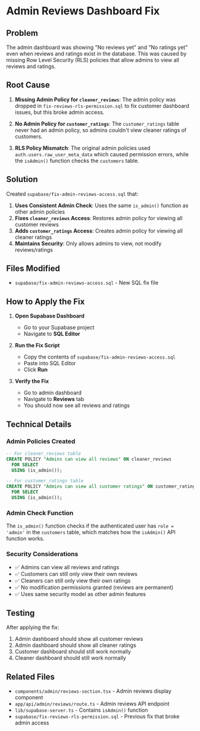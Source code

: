 # Admin Reviews Dashboard Fix

## Problem
The admin dashboard was showing "No reviews yet" and "No ratings yet" even when reviews and ratings exist in the database. This was caused by missing Row Level Security (RLS) policies that allow admins to view all reviews and ratings.

## Root Cause
1. **Missing Admin Policy for `cleaner_reviews`**: The admin policy was dropped in `fix-reviews-rls-permission.sql` to fix customer dashboard issues, but this broke admin access.

2. **No Admin Policy for `customer_ratings`**: The `customer_ratings` table never had an admin policy, so admins couldn't view cleaner ratings of customers.

3. **RLS Policy Mismatch**: The original admin policies used `auth.users.raw_user_meta_data` which caused permission errors, while the `isAdmin()` function checks the `customers` table.

## Solution
Created `supabase/fix-admin-reviews-access.sql` that:

1. **Uses Consistent Admin Check**: Uses the same `is_admin()` function as other admin policies
2. **Fixes `cleaner_reviews` Access**: Restores admin policy for viewing all customer reviews
3. **Adds `customer_ratings` Access**: Creates admin policy for viewing all cleaner ratings
4. **Maintains Security**: Only allows admins to view, not modify reviews/ratings

## Files Modified
- `supabase/fix-admin-reviews-access.sql` - New SQL fix file

## How to Apply the Fix

1. **Open Supabase Dashboard**
   - Go to your Supabase project
   - Navigate to **SQL Editor**

2. **Run the Fix Script**
   - Copy the contents of `supabase/fix-admin-reviews-access.sql`
   - Paste into SQL Editor
   - Click **Run**

3. **Verify the Fix**
   - Go to admin dashboard
   - Navigate to **Reviews** tab
   - You should now see all reviews and ratings

## Technical Details

### Admin Policies Created
```sql
-- For cleaner_reviews table
CREATE POLICY "Admins can view all reviews" ON cleaner_reviews
  FOR SELECT
  USING (is_admin());

-- For customer_ratings table  
CREATE POLICY "Admins can view all customer ratings" ON customer_ratings
  FOR SELECT
  USING (is_admin());
```

### Admin Check Function
The `is_admin()` function checks if the authenticated user has `role = 'admin'` in the `customers` table, which matches how the `isAdmin()` API function works.

### Security Considerations
- ✅ Admins can view all reviews and ratings
- ✅ Customers can still only view their own reviews
- ✅ Cleaners can still only view their own ratings
- ✅ No modification permissions granted (reviews are permanent)
- ✅ Uses same security model as other admin features

## Testing
After applying the fix:
1. Admin dashboard should show all customer reviews
2. Admin dashboard should show all cleaner ratings
3. Customer dashboard should still work normally
4. Cleaner dashboard should still work normally

## Related Files
- `components/admin/reviews-section.tsx` - Admin reviews display component
- `app/api/admin/reviews/route.ts` - Admin reviews API endpoint
- `lib/supabase-server.ts` - Contains `isAdmin()` function
- `supabase/fix-reviews-rls-permission.sql` - Previous fix that broke admin access
